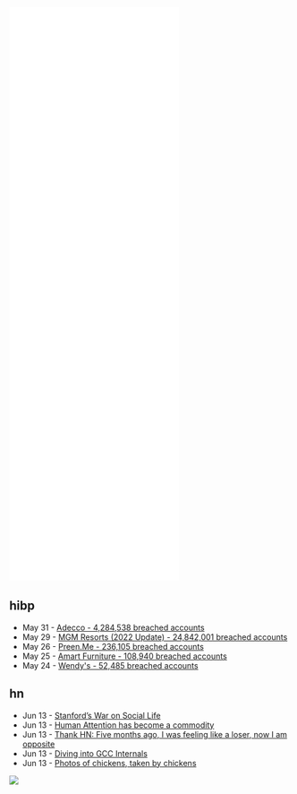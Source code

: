 ![Metrics](https://raw.githubusercontent.com/phixion/phixion/master/metrics.svg)

## hibp

<!--
for https://github.com/phixion/phixion/blob/main/.github/workflows/feeds.yml
-->
<!--START_SECTION:haveibeenpwnd-->
- May 31 - [Adecco - 4,284,538 breached accounts](https://haveibeenpwned.com/PwnedWebsites#Adecco)
- May 29 - [MGM Resorts (2022 Update) - 24,842,001 breached accounts](https://haveibeenpwned.com/PwnedWebsites#MGM2022Update)
- May 26 - [Preen.Me - 236,105 breached accounts](https://haveibeenpwned.com/PwnedWebsites#PreenMe)
- May 25 - [Amart Furniture - 108,940 breached accounts](https://haveibeenpwned.com/PwnedWebsites#AmartFurniture)
- May 24 - [Wendy's - 52,485 breached accounts](https://haveibeenpwned.com/PwnedWebsites#Wendys)
<!--END_SECTION:haveibeenpwnd-->

## hn

<!--
for https://github.com/phixion/phixion/blob/main/.github/workflows/feeds.yml
-->
<!--START_SECTION:hn-->
- Jun 13 - [Stanford’s War on Social Life](https://palladiummag.com/2022/06/13/stanfords-war-on-social-life/)
- Jun 13 - [Human Attention has become a commodity](https://mebassett.info/human-attention-commodity)
- Jun 13 - [Thank HN: Five months ago, I was feeling like a loser, now I am opposite](https://news.ycombinator.com/item?id=31732048)
- Jun 13 - [Diving into GCC Internals](https://gcc-newbies-guide.readthedocs.io/en/latest/diving-into-gcc-internals.html)
- Jun 13 - [Photos of chickens, taken by chickens](https://chicken.photos/)
<!--END_SECTION:hn-->

<!--
for https://yhype.me
-->
![](https://hit.yhype.me/github/profile?user_id=13013670)
